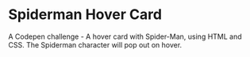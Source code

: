 # Spiderman Hover Card
A Codepen challenge - A hover card with Spider-Man, using HTML and CSS. 
The Spiderman character will pop out on hover.
